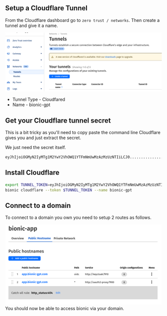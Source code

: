 ## Setup a Cloudflare Tunnel

From the Cloudflare dashboard go to `zero trust / networks`. Then create a tunnel and give it a name.

![Alt text](cloudflare-tunnel.png "Cloudflare Tunnel")

- Tunnel Type - Cloudfared
- Name - bionic-gpt

## Get your Cloudflare tunnel secret

This is a bit tricky as you'll need to copy paste the command line Cloudflare gives you and just extract the secret.

We just need the secret itself.

```sh
eyJhIjoiOGMyN2IyMTg1M2YwY2VhOWQ1YTFmNmUwMzAzMzUzNTIiLCJ0....................
```

## Install Cloudflare

```sh
export TUNNEL_TOKEN=eyJhIjoiOGMyN2IyMTg1M2YwY2VhOWQ1YTFmNmUwMzAzMzUzNTIiLCJ0....................
bionic cloudflare --token $TUNNEL_TOKEN --name bionic-gpt
```

## Connect to a domain

To connect to a domain you own you need to setup 2 routes as follows.

![Alt text](cloudflare-routes.png "Cloudflare Routes")
You should now be able to access bionic via your domain.